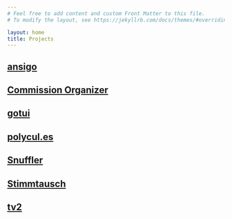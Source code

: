 ```yaml
---
# Feel free to add content and custom Front Matter to this file.
# To modify the layout, see https://jekyllrb.com/docs/themes/#overriding-theme-defaults

layout: home
title: Projects
---
```


## [ansigo](https://ansigo.projects.makyo.io)

## [Commission Organizer](http://commission-organizer.projects.makyo.io)

## [gotui](https://github.com/makyo/gotui)

## [polycul.es](https://polycul.es)

## [Snuffler](https://snuffler.projects.makyo.io)

## [Stimmtausch](https://stimmtausch.com)

## [tv2](https://tv2.projects.makyo.io)


